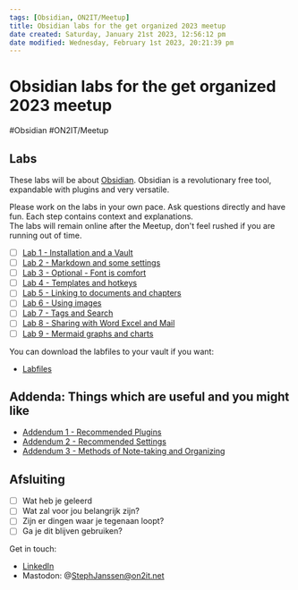```yaml
---
tags: [Obsidian, ON2IT/Meetup]
title: Obsidian labs for the get organized 2023 meetup
date created: Saturday, January 21st 2023, 12:56:12 pm
date modified: Wednesday, February 1st 2023, 20:21:39 pm
---
```


# Obsidian labs for the get organized 2023 meetup

#Obsidian #ON2IT/Meetup 

## Labs

These labs will be about [Obsidian](https://obsidian.md). Obsidian is a revolutionary free tool, expandable with plugins and very versatile.

Please work on the labs in your own pace. Ask questions directly and have fun. Each step contains context and explanations.  
The labs will remain online after the Meetup, don't feel rushed if you are running out of time.

- [ ] [Lab 1 - Installation and a Vault](Lab%201%20-%20Installation%20and%20a%20Vault.md)
- [ ] [Lab 2 - Markdown and some settings](Lab%202%20-%20Markdown%20and%20some%20settings.md)
- [ ] [Lab 3 - Optional - Font is comfort](Lab%203%20-%20Optional%20-%20Font%20is%20comfort.md)
- [ ] [Lab 4 - Templates and hotkeys](Lab%204%20-%20Templates%20and%20hotkeys.md)
- [ ] [Lab 5 - Linking to documents and chapters](Lab%205%20-%20Linking%20to%20documents%20and%20chapters.md)
- [ ] [Lab 6 - Using images](Lab%206%20-%20Using%20images.md)
- [ ] [Lab 7 - Tags and Search](Lab%207%20-%20Tags%20and%20Search.md)
- [ ] [Lab 8 - Sharing with Word Excel and Mail](Lab%208%20-%20Sharing%20with%20Word%20Excel%20and%20Mail.md)
- [ ] [Lab 9 - Mermaid graphs and charts](Lab%209%20-%20Mermaid%20graphs%20and%20charts.md)

You can download the labfiles to your vault if you want: 

- [Labfiles](assets/Labfiles.zip)

## Addenda: Things which are useful and you might like

- [Addendum 1 - Recommended Plugins](Addendum%201%20-%20Recommended%20Plugins.md)
- [Addendum 2 - Recommended Settings](Addendum%202%20-%20Recommended%20Settings.md)
- [Addendum 3 - Methods of Note-taking and Organizing](Addendum%203%20-%20Methods%20of%20Note-taking%20and%20Organizing.md)


## Afsluiting

- [ ] Wat heb je geleerd
- [ ] Wat zal voor jou belangrijk zijn?
- [ ] Zijn er dingen waar je tegenaan loopt?
- [ ] Ga je dit blijven gebruiken?

Get in touch:

- [LinkedIn](https://www.linkedin.com/in/stephjanssen/)
- Mastodon: @StephJanssen@on2it.net